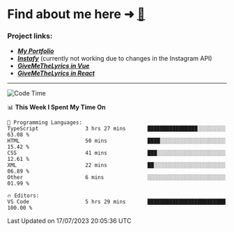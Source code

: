 # Find about me here ➜ [🧑](https://pauabella.dev)

### Project links:
- ***[My Portfolio](https://pauabella.dev)***
- ***[Instafy](https://instafy.me)*** (currently not working due to changes in the Instagram API)
- ***[GiveMeTheLyrics in Vue](https://lyrics.pauabella.dev)***
- ***[GiveMeTheLyrics in React](https://pauabella.dev/GiveMeTheLyrics)***

---
<!--START_SECTION:waka-->
![Code Time](http://img.shields.io/badge/Code%20Time-2%2C312%20hrs%2050%20mins-blue)

📊 **This Week I Spent My Time On** 

```text
💬 Programming Languages: 
TypeScript               3 hrs 27 mins       ████████████████░░░░░░░░░   63.08 % 
HTML                     50 mins             ████░░░░░░░░░░░░░░░░░░░░░   15.42 % 
CSS                      41 mins             ███░░░░░░░░░░░░░░░░░░░░░░   12.61 % 
XML                      22 mins             ██░░░░░░░░░░░░░░░░░░░░░░░   06.89 % 
Other                    6 mins              ░░░░░░░░░░░░░░░░░░░░░░░░░   01.99 % 

🔥 Editors: 
VS Code                  5 hrs 29 mins       █████████████████████████   100.00 % 
```


 Last Updated on 17/07/2023 20:05:36 UTC
<!--END_SECTION:waka-->
